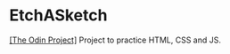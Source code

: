 # EtchASketch
[[The Odin Project]](https://www.theodinproject.com/lessons/foundations-etch-a-sketch) Project to practice HTML, CSS and JS.

